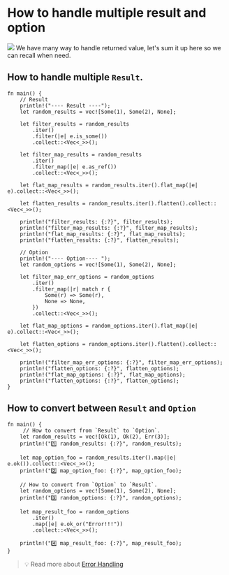 # How to handle multiple result and option

![](/assets/kat.png) We have many way to handle returned value, let's sum it up here so we can recall when need.

## How to handle multiple `Result`.

```rust,editable
fn main() {
    // Result
    println!("---- Result ----");
    let random_results = vec![Some(1), Some(2), None];

    let filter_results = random_results
        .iter()
        .filter(|e| e.is_some())
        .collect::<Vec<_>>();

    let filter_map_results = random_results
        .iter()
        .filter_map(|e| e.as_ref())
        .collect::<Vec<_>>();

    let flat_map_results = random_results.iter().flat_map(|e| e).collect::<Vec<_>>();

    let flatten_results = random_results.iter().flatten().collect::<Vec<_>>();

    println!("filter_results: {:?}", filter_results);
    println!("filter_map_results: {:?}", filter_map_results);
    println!("flat_map_results: {:?}", flat_map_results);
    println!("flatten_results: {:?}", flatten_results);

    // Option
    println!("---- Option---- ");
    let random_options = vec![Some(1), Some(2), None];

    let filter_map_err_options = random_options
        .iter()
        .filter_map(|r| match r {
            Some(r) => Some(r),
            None => None,
        })
        .collect::<Vec<_>>();

    let flat_map_options = random_options.iter().flat_map(|e| e).collect::<Vec<_>>();

    let flatten_options = random_options.iter().flatten().collect::<Vec<_>>();

    println!("filter_map_err_options: {:?}", filter_map_err_options);
    println!("flatten_options: {:?}", flatten_options);
    println!("flat_map_options: {:?}", flat_map_options);
    println!("flatten_options: {:?}", flatten_options);
}
```

## How to convert between `Result` and `Option`

```rust,editable
fn main() {
     // How to convert from `Result` to `Option`.
    let random_results = vec![Ok(1), Ok(2), Err(3)];
    println!("1️⃣ random_results: {:?}", random_results);

    let map_option_foo = random_results.iter().map(|e| e.ok()).collect::<Vec<_>>();
    println!("2️⃣ map_option_foo: {:?}", map_option_foo);

    // How to convert from `Option` to `Result`.
    let random_options = vec![Some(1), Some(2), None];
    println!("3️⃣ random_options: {:?}", random_options);

    let map_result_foo = random_options
        .iter()
        .map(|e| e.ok_or("Error!!!"))
        .collect::<Vec<_>>();

    println!("4️⃣ map_result_foo: {:?}", map_result_foo);
}
```

> 💡 Read more about [Error Handling](https://rust-lang-nursery.github.io/rust-cookbook/errors/handle.html)
